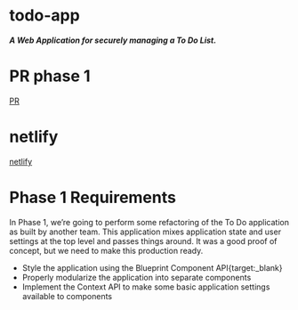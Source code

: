 # todo-app  

***A Web Application for securely managing a To Do List.*** 

# PR phase  1
[PR](https://github.com/Oubaida996/todo-app/pull/1)  


# netlify  
[netlify]()  






# Phase 1 Requirements 
In Phase 1, we’re going to perform some refactoring of the To Do application as built by another team. This application mixes application state and user settings at the top level and passes things around. It was a good proof of concept, but we need to make this production ready.  
- Style the application using the Blueprint Component API{target:_blank}
- Properly modularize the application into separate components  
- Implement the Context API to make some basic application settings available to components
 


